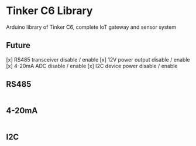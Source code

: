 # Tinker C6 Library

Arduino library of Tinker C6, complete IoT gateway and sensor system

## Future

[x] RS485 transceiver disable / enable
[x] 12V power output disable / enable
[x] 4-20mA ADC disable / enable
[x] I2C device power disable / enable

## RS485

```C++

```

## 4-20mA

```C++

```

## I2C

```C++

```

